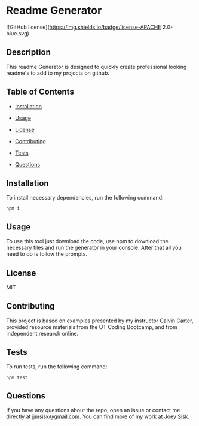 # Readme Generator
![GitHub license](https://img.shields.io/badge/license-APACHE 2.0-blue.svg)

## Description

This readme Generator is designed to quickly create professional looking readme's to add to my projocts on github.

## Table of Contents 

* [Installation](#installation)

* [Usage](#usage)

* [License](#license)

* [Contributing](#contributing)

* [Tests](#tests)

* [Questions](#questions)

## Installation

To install necessary dependencies, run the following command:

```
npm i
```

## Usage

To use this tool just download the code, use npm to download the necessary files and run the generator in your console. After that all you need to do is follow the prompts.

## License

MIT
  
## Contributing

This project is based on examples presented by my instructor Calvin Carter, provided resource materials from the UT Coding Bootcamp, and from independent research online.

## Tests

To run tests, run the following command:

```
npm test
```

## Questions

If you have any questions about the repo, open an issue or contact me directly at jjmsisk@gmail.com. You can find more of my work at [Joey Sisk](https://github.com/Joey-Sisk).
